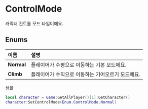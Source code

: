 # ControlMode

캐릭터 컨트롤 모드 타입이에요.   


## **Enums**

| **이름** | **설명** |
| :--- | :--- |
| **Normal** | 플레이어가 수평으로 이동하는 기본 모드에요. |
| **Climb** | 플레이어가 수직으로 이동하는 기어오르기 모드에요. |

샘플

```lua
local character = Game:GetAllPlayer()[1]:GetCharacter()
character:SetControlMode(Enum.ControlMode.Normal)
```

